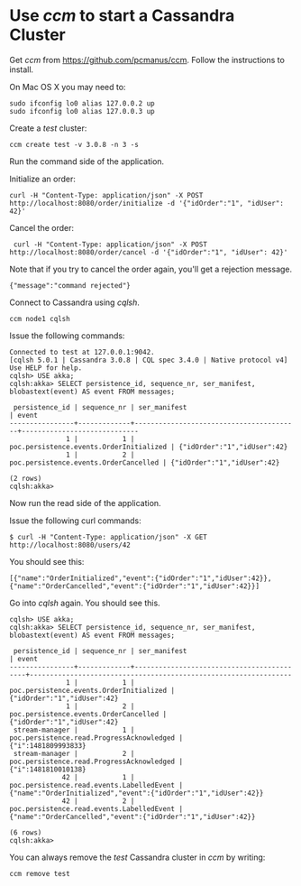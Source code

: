 Use *ccm* to start a Cassandra Cluster
======================================

Get *ccm* from https://github.com/pcmanus/ccm. Follow the instructions to install.

On Mac OS X you may need to:
```
sudo ifconfig lo0 alias 127.0.0.2 up
sudo ifconfig lo0 alias 127.0.0.3 up
```

Create a *test* cluster:

``` ccm create test -v 3.0.8 -n 3 -s ```

Run the command side of the application.

Initialize an order:

```
curl -H "Content-Type: application/json" -X POST http://localhost:8080/order/initialize -d '{"idOrder":"1", "idUser": 42}'
```

Cancel the order:

```
 curl -H "Content-Type: application/json" -X POST http://localhost:8080/order/cancel -d '{"idOrder":"1", "idUser": 42}'
```

Note that if you try to cancel the order again, you'll get a rejection message.

```
{"message":"command rejected"}
```

Connect to Cassandra using *cqlsh*.

```
ccm node1 cqlsh
```

Issue the following commands:

``` 
Connected to test at 127.0.0.1:9042.
[cqlsh 5.0.1 | Cassandra 3.0.8 | CQL spec 3.4.0 | Native protocol v4]
Use HELP for help.
cqlsh> USE akka;
cqlsh:akka> SELECT persistence_id, sequence_nr, ser_manifest, blobastext(event) AS event FROM messages;

 persistence_id | sequence_nr | ser_manifest                            | event
----------------+-------------+-----------------------------------------+-----------------------------
              1 |           1 | poc.persistence.events.OrderInitialized | {"idOrder":"1","idUser":42}
              1 |           2 |   poc.persistence.events.OrderCancelled | {"idOrder":"1","idUser":42}

(2 rows)
cqlsh:akka>
```

Now run the read side of the application.

Issue the following curl commands:

```
$ curl -H "Content-Type: application/json" -X GET http://localhost:8080/users/42
```

You should see this:

```
[{"name":"OrderInitialized","event":{"idOrder":"1","idUser":42}}, {"name":"OrderCancelled","event":{"idOrder":"1","idUser":42}}]
```

Go into *cqlsh* again. You should see this.

```
cqlsh> USE akka;
cqlsh:akka> SELECT persistence_id, sequence_nr, ser_manifest, blobastext(event) AS event FROM messages;

 persistence_id | sequence_nr | ser_manifest                              | event
----------------+-------------+-------------------------------------------+-----------------------------------------------------------------
              1 |           1 |   poc.persistence.events.OrderInitialized |                                     {"idOrder":"1","idUser":42}
              1 |           2 |     poc.persistence.events.OrderCancelled |                                     {"idOrder":"1","idUser":42}
 stream-manager |           1 | poc.persistence.read.ProgressAcknowledged |                                             {"i":1481809993833}
 stream-manager |           2 | poc.persistence.read.ProgressAcknowledged |                                             {"i":1481810010138}
             42 |           1 | poc.persistence.read.events.LabelledEvent | {"name":"OrderInitialized","event":{"idOrder":"1","idUser":42}}
             42 |           2 | poc.persistence.read.events.LabelledEvent |   {"name":"OrderCancelled","event":{"idOrder":"1","idUser":42}}

(6 rows)
cqlsh:akka>
```

You can always remove the *test* Cassandra cluster in *ccm* by writing:

```
ccm remove test
```

